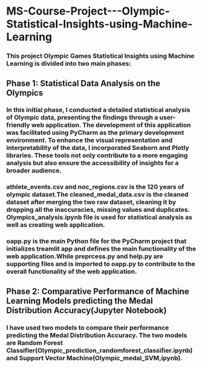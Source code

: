 # MS-Course-Project---Olympic-Statistical-Insights-using-Machine-Learning

### This project Olympic Games Statistical Insights using Machine Learning is divided into two main phases:

## Phase 1: Statistical Data Analysis on the Olympics

### In this initial phase, I conducted a detailed statistical analysis of Olympic data, presenting the findings through a user-friendly web application. The development of this application was facilitated using PyCharm as the primary development environment. To enhance the visual representation and interpretability of the data, I incorporated Seaborn and Plotly libraries. These tools not only contribute to a more engaging analysis but also ensure the accessibility of insights for a broader audience.
### athlete_events.csv and noc_regions.csv is the 120 years of olympic dataset.The cleaned_medal_data.csv is the cleaned dataset after merging the two raw dataset, cleaning it by dropping all the inaccuracies, missing values and duplicates. Olympics_analysis.ipynb file is used for statistical analysis as well as creating web application.
### oapp.py is the main Python file for the PyCharm project that initializes treamlit app and defines the main functionality of the web application.While preprcess.py and help.py are supporting files and is imported to oapp.py to contribute to the overall functionality of the web application.

## Phase 2: Comparative Performance of Machine Learning Models predicting the Medal Distribution Accuracy(Jupyter Notebook)

### I have used two models to compare their performance predicting the Medal Distribution Accuracy. The two models are Random Forest Classifier(Olympic_prediction_randomforest_classifier.ipynb) and Support Vector Machine(Olympic_medal_SVM,ipynb).





